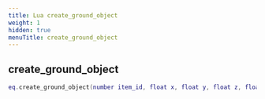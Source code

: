 ```yaml
---
title: Lua create_ground_object
weight: 1
hidden: true
menuTitle: create_ground_object
---
```

## create_ground_object
```lua
eq.create_ground_object(number item_id, float x, float y, float z, float h) -- void
```